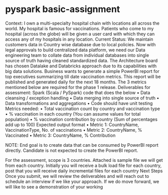 # pyspark basic-assignment

Context:
I own a multi-specialty hospital chain with locations all across the world. My hospital is famous for vaccinations. Patients who come to my hospital (across the globe) will be given a user card with which they can access any of my hospitals in any location.
Current Status:
We maintain customers data in Country wise database due to local policies. Now with legal approvals to build centralized data platform, we need our Data engineering team to collate data from individual databases into single source of truth having cleaned standardized data. The Architecture board has chosen Datalake and Databricks approach due to its capabilities with big data solutions. Business wants to generate a simple PowerBI report for top executives summarizing till date vaccination metrics. This report will be published and generated daily for the next 18 months. The 3 metrics mentioned below are required for the phase 1 release. 
Deliverables for assessment:
Spark (Scala / PySpark) code that does the below
•	Data cleansing / exception handling
•	Data merging into single source of truth
•	Data transformations and aggregations
•	Code should have unit testing
Metrics needed:
•	Total vaccination count by country and vaccination type
•	% vaccination in each country (You can assume values for total population)
•	% vaccination contribution by country (Sum of percentages add up to 100)
Expected output format
•	Metric 1: CountryName, VaccinationType, No. of vaccinations
•	Metric 2: CountryName, % Vaccinated
•	Metric 3: CountryName, % Contribution

NOTE:  End goal is to create data that can be consumed by PowerBI report directly. Candidate is not expected to create the PowerBI report.

For the assessment, scope is 3 countries. Attached is sample file we will get from each country. Initially you will receive a bulk load file for each country, post that you will receive daily incremental files for each country
Next Steps
Once you submit, we will review the deliverables and will reach out to schedule an interview if we like your approach. If we do move forward, we will like to see a demonstration of your working 


